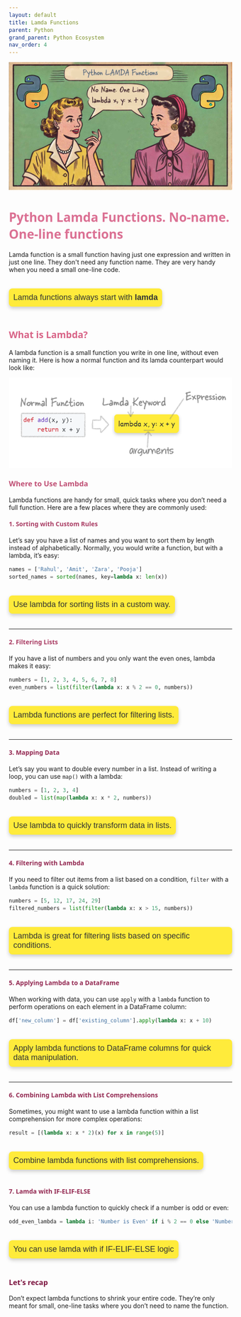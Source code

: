 ```yaml
---
layout: default
title: Lamda Functions
parent: Python
grand_parent: Python Ecosystem
nav_order: 4
---
```


![](images/2024-08-13-23-15-52.png)

# <span style="color: PaleVioletRed; font-family: Segoe UI, sans-serif;">**Python Lamda  Functions. No-name. One-line functions**</span>

Lamda function is a small function having just one expression and written in just one line. They don't need any function name. They are very handy when you need a small one-line code.

<p style="
    margin: 20px 0;
    font-size: 18px;
    color: #333;
    font-family: 'Comic Sans MS', cursive, sans-serif;
    background-color: #ffeb3b; /* Light yellow background */
    padding: 10px;
    border-radius: 8px; /* Rounded corners */
    box-shadow: 0px 4px 8px rgba(0, 0, 0, 0.2); /* Shadow for depth */
    display: inline-block; /* Shrink to fit content */
">
Lamda functions always start with <b>lamda</b>
</p>

## <span style="color: #D86487; font-family: Segoe UI, sans-serif;">**What is Lambda?**</span>

A lambda function is a small function you write in one line, without even naming it. Here is how a normal function and its lamda counterpart would look like:


![](images/2024-08-14-01-53-29.png)

### <span style="color: #C05075; font-family: Segoe UI, sans-serif;">**Where to Use Lambda**</span>

Lambda functions are handy for small, quick tasks where you don’t need a full function. Here are a few places where they are commonly used:


#### <span style="color: #A93C63; font-family: Segoe UI, sans-serif;">**1. Sorting with Custom Rules**</span>

Let’s say you have a list of names and you want to sort them by length instead of alphabetically. Normally, you would write a function, but with a lambda, it’s easy:

```python
names = ['Rahul', 'Amit', 'Zara', 'Pooja']
sorted_names = sorted(names, key=lambda x: len(x))
```

<p style="
    margin: 20px 0;
    font-size: 18px;
    color: #333;
    font-family: 'Comic Sans MS', cursive, sans-serif;
    background-color: #ffeb3b; /* Light yellow background */
    padding: 10px;
    border-radius: 8px; /* Rounded corners */
    box-shadow: 0px 4px 8px rgba(0, 0, 0, 0.2); /* Shadow for depth */
    display: inline-block; /* Shrink to fit content */
">
    Use lambda for sorting lists in a custom way.
</p>

---

#### <span style="color: #A93C63; font-family: Segoe UI, sans-serif;">**2. Filtering Lists**</span>

If you have a list of numbers and you only want the even ones, lambda makes it easy:

```python
numbers = [1, 2, 3, 4, 5, 6, 7, 8]
even_numbers = list(filter(lambda x: x % 2 == 0, numbers))
```

<p style="
    margin: 20px 0;
    font-size: 18px;
    color: #333;
    font-family: 'Comic Sans MS', cursive, sans-serif;
    background-color: #ffeb3b; /* Light yellow background */
    padding: 10px;
    border-radius: 8px; /* Rounded corners */
    box-shadow: 0px 4px 8px rgba(0, 0, 0, 0.2); /* Shadow for depth */
    display: inline-block; /* Shrink to fit content */
">
    Lambda functions are perfect for filtering lists.
</p>

---

#### <span style="color: #932851; font-family: Segoe UI, sans-serif;">**3. Mapping Data**</span>

Let’s say you want to double every number in a list. Instead of writing a loop, you can use `map()` with a lambda:

```python
numbers = [1, 2, 3, 4]
doubled = list(map(lambda x: x * 2, numbers))
```

<p style="
    margin: 20px 0;
    font-size: 18px;
    color: #333;
    font-family: 'Comic Sans MS', cursive, sans-serif;
    background-color: #ffeb3b; /* Light yellow background */
    padding: 10px;
    border-radius: 8px; /* Rounded corners */
    box-shadow: 0px 4px 8px rgba(0, 0, 0, 0.2); /* Shadow for depth */
    display: inline-block; /* Shrink to fit content */
">
    Use lambda to quickly transform data in lists.
</p>

---

#### <span style="color: #932851; font-family: Segoe UI, sans-serif;">**4. Filtering with Lambda**</span>

If you need to filter out items from a list based on a condition, `filter` with a `lambda` function is a quick solution:

```python
numbers = [5, 12, 17, 24, 29]
filtered_numbers = list(filter(lambda x: x > 15, numbers))
```

<p style="
    margin: 20px 0;
    font-size: 18px;
    color: #333;
    font-family: 'Comic Sans MS', cursive, sans-serif;
    background-color: #ffeb3b; /* Light yellow background */
    padding: 10px;
    border-radius: 8px; /* Rounded corners */
    box-shadow: 0px 4px 8px rgba(0, 0, 0, 0.2); /* Shadow for depth */
    display: inline-block; /* Shrink to fit content */
">
    Lambda is great for filtering lists based on specific conditions.
</p>

---

#### <span style="color: #932851; font-family: Segoe UI, sans-serif;">**5. Applying Lambda to a DataFrame**</span>

When working with data, you can use `apply` with a `lambda` function to perform operations on each element in a DataFrame column:

```python
df['new_column'] = df['existing_column'].apply(lambda x: x + 10)
```

<p style="
    margin: 20px 0;
    font-size: 18px;
    color: #333;
    font-family: 'Comic Sans MS', cursive, sans-serif;
    background-color: #ffeb3b; /* Light yellow background */
    padding: 10px;
    border-radius: 8px; /* Rounded corners */
    box-shadow: 0px 4px 8px rgba(0, 0, 0, 0.2); /* Shadow for depth */
    display: inline-block; /* Shrink to fit content */
">
    Apply lambda functions to DataFrame columns for quick data manipulation.
</p>

---

#### <span style="color: #932851; font-family: Segoe UI, sans-serif;">**6. Combining Lambda with List Comprehensions**</span>

Sometimes, you might want to use a lambda function within a list comprehension for more complex operations:

```python
result = [(lambda x: x * 2)(x) for x in range(5)]
```

<p style="
    margin: 20px 0;
    font-size: 18px;
    color: #333;
    font-family: 'Comic Sans MS', cursive, sans-serif;
    background-color: #ffeb3b; /* Light yellow background */
    padding: 10px;
    border-radius: 8px; /* Rounded corners */
    box-shadow: 0px 4px 8px rgba(0, 0, 0, 0.2); /* Shadow for depth */
    display: inline-block; /* Shrink to fit content */
">
    Combine lambda functions with list comprehensions.
</p>


#### <span style="color: #932851; font-family: Segoe UI, sans-serif;">7. Lamda with IF-ELIF-ELSE</span>

You can use a lambda function to quickly check if a number is odd or even:

```python
odd_even_lambda = lambda i: 'Number is Even' if i % 2 == 0 else 'Number is Odd'
```

<p style="
    margin: 20px 0;
    font-size: 18px;
    color: #333;
    font-family: 'Comic Sans MS', cursive, sans-serif;
    background-color: #ffeb3b; /* Light yellow background */
    padding: 10px;
    border-radius: 8px; /* Rounded corners */
    box-shadow: 0px 4px 8px rgba(0, 0, 0, 0.2); /* Shadow for depth */
    display: inline-block; /* Shrink to fit content */
">
    You can use lamda with if  IF-ELIF-ELSE logic
</p>


### <span style="color: #7C143F; font-family: Segoe UI, sans-serif;">**Let's recap**</span>

Don’t expect lambda functions to shrink your entire code. They’re only meant for small, one-line tasks where you don’t need to name the function.
